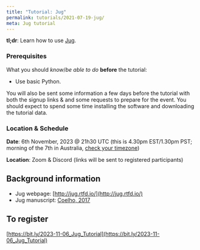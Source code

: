 ```yaml
---
title: "Tutorial: Jug"
permalink: tutorials/2021-07-19-jug/
meta: Jug tutorial
---
```


**tl;dr**: Learn how to use [Jug](http://jug.rtfd.io/).

### Prerequisites

What you should _know_/_be able to do_ **before** the tutorial:

- Use basic Python.

You will also be sent some information a few days before the tutorial with both
the signup links &amp; and some requests to prepare for the event. You should
expect to spend some time installing the software and downloading the tutorial
data.

### Location &amp; Schedule

**Date**: 6th November, 2023 @ 21h30 UTC (this is 4.30pm EST/1.30pm PST; morning of the 7th in Australia, [check your timezone](https://everytimezone.com/s/6ecb7eca))

**Location**: Zoom &amp; Discord (links will be sent to registered participants)


## Background information

- Jug webpage: [http://jug.rtfd.io/](http://jug.rtfd.io/)
- Jug manuscript: [Coelho, 2017](http://doi.org/10.5334/jors.161)


## To register

[https://bit.ly/2023-11-06_Jug_Tutorial](https://bit.ly/2023-11-06_Jug_Tutorial)
